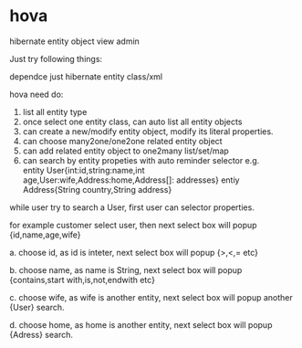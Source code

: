 # hova
hibernate entity object view admin

Just try following things:

dependce just hibernate entity class/xml

hova need do:

1. list all entity type
2. once select one entity class, can auto list all entity objects
3. can create a new/modify entity object, modify its literal properties.
4. can choose many2one/one2one related entity object
5. can add related entity object to one2many list/set/map
6. can search by entity propeties with auto reminder selector
  e.g.  
  entity User{int:id,string:name,int age,User:wife,Address:home,Address[]: addresses}
  entiy  Address{String country,String address}
    
 while user try to search a User, first user can selector properties.    

 for example customer select user, then next select box will popup {id,name,age,wife}   
 
  a. choose id, as id is inteter, next select box will popup {>,<,= etc}    
  
  b. choose name, as name is String, next select box will popup {contains,start with,is,not,endwith etc}   
  
  c. choose wife, as wife is another entity, next select box will popup another {User} search.    
  
  d. choose home, as home is another entity, next select box will popup {Adress} search.   
  



